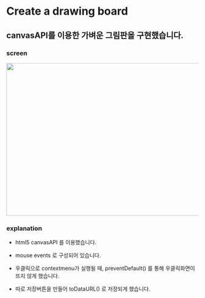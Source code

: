 # Create a drawing board

## canvasAPI를 이용한 가벼운 그림판을 구현했습니다.

### screen



<img src="https://user-images.githubusercontent.com/59306143/103665979-64949280-4fb7-11eb-851c-419d9a33c9f2.gif" width="600" height="400"/>

### explanation

- html5 canvasAPI 를 이용했습니다.

- mouse events 로 구성되어 있습니다.

- 우클릭으로 contextmenu가 실행될 때, preventDefault() 를 통해 우클릭화면이 뜨지 않게 했습니다.

- 따로 저장버튼을 만들어 toDataURL() 로 저장되게 했습니다.
